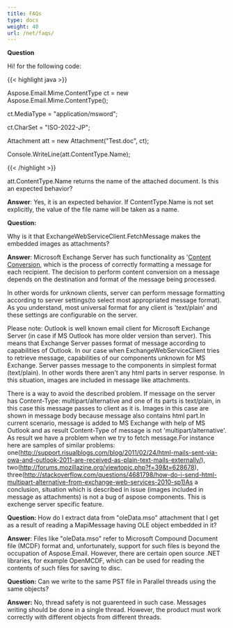 ```yaml
---
title: FAQs
type: docs
weight: 40
url: /net/faqs/
---
```


**Question**

Hi! for the following code:

{{< highlight java >}}

 Aspose.Email.Mime.ContentType ct = new Aspose.Email.Mime.ContentType();

ct.MediaType = "application/msword";

ct.CharSet = "ISO-2022-JP";

Attachment att = new Attachment("Test.doc", ct);

Console.WriteLine(att.ContentType.Name);

{{< /highlight >}}

att.ContentType.Name returns the name of the attached document. Is this an expected behavior?

**Answer**: 
Yes, it is an expected behavior. If ContentType.Name is not set explicitly, the value of the file name will be taken as a name.

**Question:**

Why is it that ExchangeWebServiceClient.FetchMessage makes the embedded images as attachments?

**Answer**: 
Microsoft Exchange Server has such functionality as '[Content Conversion](http://technet.microsoft.com/en-us/library/bb232174\(EXCHG.80\).aspx), which is the process of correctly formatting a message for each recipient. The decision to perform content conversion on a message depends on the destination and format of the message being processed.

In other words for unknown clients, server can perform message formatting according to server settings(to select most appropriated message format). As you understand, most universal format for any client is 'text/plain' and these settings are configurable on the server.

Please note: Outlook is well known email client for Microsoft Exchange Server (in case if MS Outlook has more older version than server). This means that Exchange Server passes format of message according to capabilities of Outlook. In our case when ExchangeWebServiceClient tries to retrieve message, capabilities of our components unknown for MS Exchange. Server passes message to the components in simplest format (text/plain). In other words there aren't any html parts in server response. In this situation, images are included in message like attachments.

There is a way to avoid the described problem. If message on the server has Content-Type: multipart/alternative and one of its parts is text/plain, in this case this message passes to client as it is. Images in this case are shown in message body because message also contains html part.In current scenario, message is added to MS Exchange with help of MS Outlook and as result Content-Type of message is not 'multipart/alternative'. As result we have a problem when we try to fetch message.For instance here are samples of similar problems: one(<http://support.risualblogs.com/blog/2011/02/24/html-mails-sent-via-owa-and-outlook-2011-are-received-as-plain-text-mails-externally/>), two(<http://forums.mozillazine.org/viewtopic.php?f=39&t=628678>), three(<http://stackoverflow.com/questions/4681798/how-do-i-send-html-multipart-alternative-from-exchange-web-services-2010-sp1)As> a conclusion, situation which is described in issue (images included in message as attachments) is not a bug of aspose components. This is exchenge server specific feature.

**Question:** 
How do I extract data from "oleData.mso" attachment that I get as a result of reading a MapiMessage having OLE object embedded in it?

**Answer**: 
Files like "oleData.mso" refer to Microsoft Compound Document file (MCDF) format and, unfortunately, support for such files is beyond the occupation of Aspose.Email. However, there are certain open source .NET libraries, for example OpenMCDF, which can be used for reading the contents of such files for saving to disc.

**Question:** 
Can we write to the same PST file in Parallel threads using the same objects?

**Answer:** 
No, thread safety is not guarenteed in such case. Messages writing should be done in a single thread. However, the product must work correctly with different objects from different threads.
